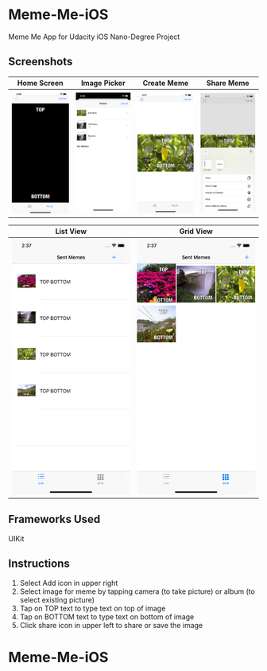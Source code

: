 # Meme-Me-iOS
Meme Me App for Udacity iOS Nano-Degree Project

## Screenshots
| Home Screen| Image Picker | Create Meme | Share Meme |
| ----------------- |  ----------------- | ----------------- | ----------------- |
| ![HomeScreen.PNG](screenshots/HomeScreen.PNG) |  ![ImagePicker.png](screenshots/ImagePicker.png) | ![CreateMeme.png](screenshots/CreateMeme.png) | ![ShareMeme.png](screenshots/ShareMeme.png) |

| List View | Grid View |
| ----------------- |  ----------------- |
| ![ListView.png](screenshots/ListView.png) |  ![GridView.png](screenshots/GridView.png) |

## Frameworks Used
UIKit

## Instructions

1. Select Add icon in upper right
2. Select image for meme by tapping camera (to take picture) or album (to select existing picture)
3. Tap on TOP text to type text on top of image
4. Tap on BOTTOM text to type text on bottom of image
5. Click share icon in upper left to share or save the image
# Meme-Me-iOS
